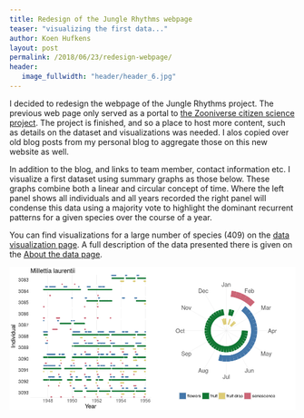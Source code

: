 ```yaml
---
title: Redesign of the Jungle Rhythms webpage
teaser: "visualizing the first data..."
author: Koen Hufkens
layout: post
permalink: /2018/06/23/redesign-webpage/
header:
   image_fullwidth: "header/header_6.jpg"
---
```


I decided to redesign the webpage of the Jungle Rhythms project. The previous web page only served as a portal to [the Zooniverse citizen science project](https://www.zooniverse.org/projects/khufkens/jungle-rhythms). The project is finished, and so a place to host more content, such as details on the dataset and visualizations was needed. I alos copied over old blog posts from my personal blog to aggregate those on this new website as well.

In addition to the blog, and links to team member, contact information etc. I visualize a first dataset using summary graphs as those below. These graphs combine both a linear and circular concept of time. Where the left panel shows all individuals and all years recorded the right panel will condense this data using a majority vote to highlight the dominant recurrent patterns for a given species over the course of a year.

You can find visualizations for a large number of species (409) on the [data visualization page](http://junglerhythms.org/data/visual/). A full description of the data presented there is given on the [About the data page](http://junglerhythms.org/data/).

![](/assets/img/docs/millettia_laurentii.png)
